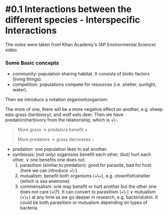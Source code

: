 # #0.1 Interactions between the different species - Interspecific Interactions

The notes were taken from Khan Academy's (AP Environmental Science) video.

### Some Basic concepts

-    community: population sharing habitat. It consists of biotic factors (living things).
-    competition: populations compete for resources (i.e. shelter, sunlight, water).

Then we introduce a notation organism\\organism:

The more of one, there will be a more negative effect on another, e.g. sheep eats grass (herbivory), and wolf eats deer. Then we have predation\herbivory from the relationship, which is +\\-. 

>    More grass $\rightarrow$ predators benefit +
>
>    More predators $\rightarrow$ grass decreases -

-    predation: one population likes to eat another.
-    symbiosis: (not only) organisms benefit each other, (but) hurt each other, ∨ one benefits one does not.
     1.    parasitism (similar to predation): good for parasite, bad for host (here we can introduce +\\-).
     2.    mutualism: benefit both organisms (+\\+), e.g. clownfish\\shelter (which is sea anemone).
     3.    commensalism: one may benefit or hurt another but the other one does not care (+\\?). It can convert to parasitism (+\\-) ∨ mutualism (+\\+) at any time as we go deeper in research, e.g. bacteria\\skin. It could be both parasitism or mutualism depending on types of bacteria.

